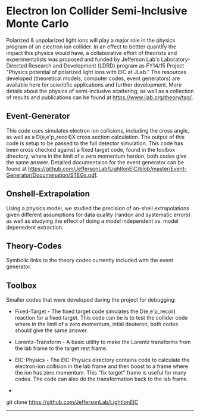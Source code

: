 Electron Ion Collider Semi-Inclusive Monte Carlo
=================================================
Polarized & unpolarized light ions will play a major role in the physics program of an electron ion collider.   In an effect to bettter quantify the impact this physics would have, a collaborative effort of theorists and experimentalists was proposed and funded by Jefferson Lab's Laboratory-Directed Research and Development (LDRD) program as FY14/15 Project "Physics potential of polarized light ions with EIC at JLab." The resources developed (theoretical models, computer codes, event generators) are available here for scientific applications and further development.  More details about the physics of semi-inclusive scattering, as well as a collection of results and publications can be found at https://www.jlab.org/theory/tag/.

Event-Generator
---------------
This code uses simulates electron ion collisions, including the cross angle, as well as a D(e,e'p_recoil)X cross section calculation.  The output of this code is setup to be passed to the full detector simulation.  This code has been cross checked against a fixed target code, found in the toolbox directory, where in the limit of a zero momentum hardon, both codes give the same answer.   Detailed documentaion for the event generator can be found at https://github.com/JeffersonLab/LightIonEIC/blob/master/Event-Generator/Documenation/STEGs.pdf.

Onshell-Extrapolation
---------------------
Using a physics model, we  studied the precision of on-shell extrapolations given different assumptions for data quality (randon and systematic errors) as well as studying the effect of doing a model independent vs. model depenedent extraction.  

Theory-Codes
------------
Symbolic links to the theory codes currently included with the event generator.

Toolbox
-------

Smaller codes that were developed during the project for debugging:

* Fixed-Target - The fixed target code simulates the D(e,e'p_recoil) reaction for a fixed target.  This code can be is to test the collider code where in the limit of a zero momentum, intial deuteron, both codes should give the same answer.

* Lorentz-Transform - A basic utility to make the Lorentz transforms from the lab frame to the target rest frame.   

* EIC-Physics - The EIC-Physics directory contains code to calculate the electron-ion collision in the lab frame and then boost to a frame where the ion has zero momentum.   This "fix target" frame is useful for many codes.   The code can also do the transformation back to the lab frame.



-

git clone https://github.com/JeffersonLab/LightIonEIC

----

